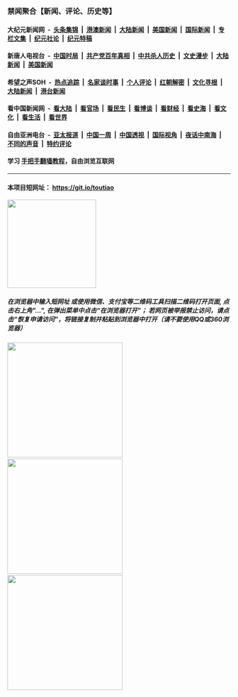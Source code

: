 ### 禁闻聚合【新闻、评论、历史等】

#### 大纪元新闻网 &nbsp;-&nbsp; [头条集锦](indexes/E头条集锦.md?t=02102211) &nbsp;|&nbsp; [港澳新闻](indexes/E港澳新闻.md?t=02102211)  &nbsp;|&nbsp; [大陆新闻](indexes/E大陆新闻.md?t=02102211) &nbsp;|&nbsp; [美国新闻](indexes/E美国新闻.md?t=02102211) &nbsp;|&nbsp; [国际新闻](indexes/E国际新闻.md?t=02102211) &nbsp;|&nbsp; [专栏文集](indexes/E专栏文集.md?t=02102211) &nbsp;|&nbsp; [纪元社论](indexes/E纪元社论.md?t=02102211) &nbsp;|&nbsp; [纪元特稿](indexes/E纪元特稿.md?t=02102211) 

#### 新唐人电视台 &nbsp;-&nbsp; [中国时局](indexes/N中国时局.md?t=02102211) &nbsp;|&nbsp; [共产党百年真相](indexes/N共产党百年真相.md?t=02102211) &nbsp;|&nbsp; [中共杀人历史](indexes/N中共杀人历史.md?t=02102211) &nbsp;|&nbsp; [文史漫步](indexes/N文史漫步.md?t=02102211) &nbsp;|&nbsp; [大陆新闻](indexes/N大陆新闻.md?t=02102211) &nbsp;|&nbsp; [美国新闻](indexes/N美国新闻.md?t=02102211)

#### 希望之声SOH &nbsp;-&nbsp; [热点追踪](indexes/H热点追踪.md?t=02102211) &nbsp;|&nbsp; [名家谈时事](indexes/H名家谈时事.md?t=02102211) &nbsp;|&nbsp; [个人评论](indexes/H个人评论.md?t=02102211)  &nbsp;|&nbsp; [红朝解密](indexes/H红朝解密.md?t=02102211) &nbsp;|&nbsp; [文化寻根](indexes/H文化寻根.md?t=02102211) &nbsp;|&nbsp; [大陆新闻](indexes/H大陆新闻.md?t=02102211) &nbsp;|&nbsp; [港台新闻](indexes/H港台新闻.md?t=02102211)

#### 看中国新闻网 &nbsp;-&nbsp; [看大陆](indexes/S看大陆.md?t=02102211) &nbsp;|&nbsp; [看官场](indexes/S看官场.md?t=02102211) &nbsp;|&nbsp; [看民生](indexes/S看民生.md?t=02102211)  &nbsp;|&nbsp; [看博谈](indexes/S看博谈.md?t=02102211) &nbsp;|&nbsp; [看财经](indexes/S看财经.md?t=02102211) &nbsp;|&nbsp; [看史海](indexes/S看史海.md?t=02102211) &nbsp;|&nbsp; [看文化](indexes/S看文化.md?t=02102211) &nbsp;|&nbsp; [看生活](indexes/S看生活.md?t=02102211) &nbsp;|&nbsp; [看世界](indexes/S看世界.md?t=02102211)

#### 自由亚洲电台 &nbsp;-&nbsp; [亚太报道](indexes/R亚太报道.md?t=02102211) &nbsp;|&nbsp; [中国一周](indexes/R中国一周.md?t=02102211) &nbsp;|&nbsp; [中国透视](indexes/R中国透视.md?t=02102211)  &nbsp;|&nbsp; [国际视角](indexes/R国际视角.md?t=02102211) &nbsp;|&nbsp; [夜话中南海](indexes/R夜话中南海.md?t=02102211) &nbsp;|&nbsp; [不同的声音](indexes/R不同的声音.md?t=02102211) &nbsp;|&nbsp; [特约评论](indexes/R特约评论.md?t=02102211)

#### 学习 [手把手翻墙教程](https://github.com/gfw-breaker/guides/wiki)，自由浏览互联网

----

#### 本项目短网址： https://git.io/toutiao
<img src="https://raw.githubusercontent.com/gfw-breaker/banned-news/master/scripts/img/qr.png" width="200px"/>  

##### 在浏览器中输入短网址 或使用微信、支付宝等二维码工具扫描二维码打开页面, 点击右上角"...", 在弹出菜单中点击“在浏览器打开”； 若网页被举报禁止访问，请点击“恢复申请访问”，将链接复制并粘贴到浏览器中打开（请不要使用QQ或360浏览器）

<img src="https://raw.githubusercontent.com/gfw-breaker/banned-news/master/scripts/img/1.png" width="260px"/> &nbsp; <img src="https://raw.githubusercontent.com/gfw-breaker/banned-news/master/scripts/img/2.png" width="260px"/> &nbsp; <img src="https://raw.githubusercontent.com/gfw-breaker/banned-news/master/scripts/img/3.png" width="260px"/>
